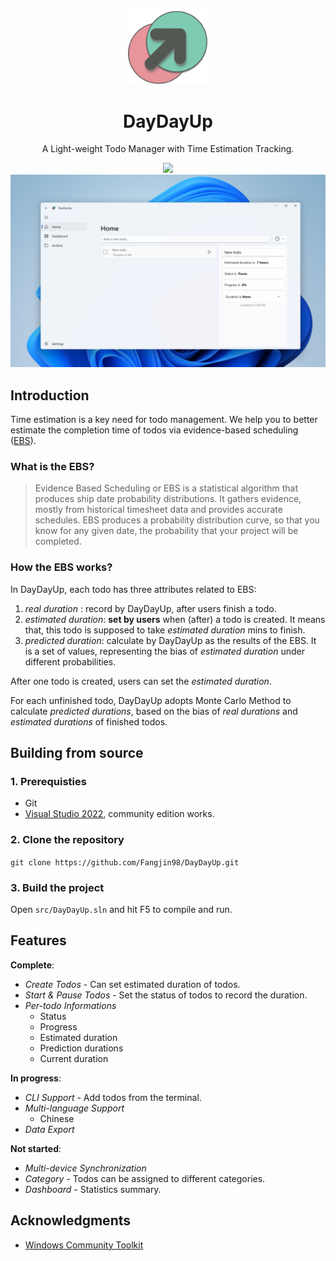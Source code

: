 <p align="center">
  <a href="#">
    
  </a>
  <img width="128" src="/assets/logo/300x300.png">
</p>

<h1 align="center">
  DayDayUp
</h1>

<p align="center">
  A Light-weight Todo Manager with Time Estimation Tracking.
</p>

<p align="center">
  <a style="text-decoration:none" href="https://svgshare.com/i/ZhY.svg" target="_blank">
    <img src="https://svgshare.com/i/ZhY.svg"/>
  </a>

  <img src="/assets/screenshots/1.png">
</p>

## Introduction

Time estimation is a key need for todo management. We help you to better estimate the completion time of todos via evidence-based scheduling ([EBS](https://fogbugz.com/Evidence-Based-Scheduling/#:~:text=Evidence%20Based%20Scheduling%20or%20EBS%20is%20a%20statistical,the%20probability%20that%20your%20project%20will%20be%20completed)).

### What is the EBS?

> Evidence Based Scheduling or EBS is a statistical algorithm that produces ship date probability distributions. It gathers evidence, mostly from historical timesheet data and provides accurate schedules. EBS produces a probability distribution curve, so that you know for any given date, the probability that your project will be completed.

### How the EBS works?

In DayDayUp, each todo has three attributes related to EBS:

1. _real duration_ : record by DayDayUp, after users finish a todo.
2. _estimated duration_: **set by users** when (after) a todo is created. It means that, this todo is supposed to take _estimated duration_ mins to finish.
3. _predicted duration_: calculate by DayDayUp as the results of the EBS. It is a set of values, representing the bias of _estimated duration_ under different probabilities.

After one todo is created, users can set the _estimated duration_.

For each unfinished todo, DayDayUp adopts Monte Carlo Method to calculate _predicted durations_, based on the bias of _real durations_ and _estimated durations_ of finished todos.

## Building from source

### 1. Prerequisties

- Git
- [Visual Studio 2022](https://visualstudio.microsoft.com/zh-hans/vs/), community edition works.

### 2. Clone the repository

 `git clone https://github.com/Fangjin98/DayDayUp.git`

### 3. Build the project

Open `src/DayDayUp.sln` and hit F5 to compile and run.

## Features

**Complete**:

- _Create Todos_ - Can set estimated duration of todos.
- _Start & Pause Todos_ - Set the status of todos to record the duration.
- _Per-todo Informations_
  - Status
  - Progress
  - Estimated duration
  - Prediction durations
  - Current duration

**In progress**:

- _CLI Support_ - Add todos from the terminal.
- _Multi-language Support_
  - Chinese
- _Data Export_

**Not started**:

- _Multi-device Synchronization_
- _Category_ - Todos can be assigned to different categories.
- _Dashboard_ - Statistics summary.

## Acknowledgments

- [Windows Community Toolkit](https://github.com/CommunityToolkit/MVVM-Samples)
